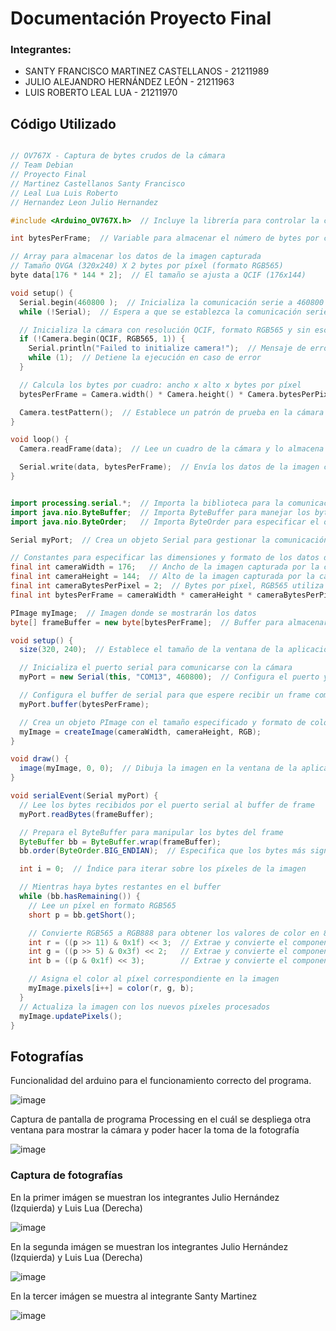 # Documentación Proyecto Final

### Integrantes:

* SANTY FRANCISCO MARTINEZ CASTELLANOS - 21211989
* JULIO ALEJANDRO HERNÁNDEZ LEÓN - 21211963
* LUIS ROBERTO LEAL LUA - 21211970

## Código Utilizado

```C

// OV767X - Captura de bytes crudos de la cámara
// Team Debian
// Proyecto Final
// Martinez Castellanos Santy Francisco
// Leal Lua Luis Roberto
// Hernandez Leon Julio Hernandez 

#include <Arduino_OV767X.h>  // Incluye la librería para controlar la cámara OV767X

int bytesPerFrame;  // Variable para almacenar el número de bytes por cuadro

// Array para almacenar los datos de la imagen capturada
// Tamaño QVGA (320x240) X 2 bytes por píxel (formato RGB565)
byte data[176 * 144 * 2];  // El tamaño se ajusta a QCIF (176x144)

void setup() {
  Serial.begin(460800 );  // Inicializa la comunicación serie a 460800 baudios
  while (!Serial);  // Espera a que se establezca la comunicación serie

  // Inicializa la cámara con resolución QCIF, formato RGB565 y sin escalado
  if (!Camera.begin(QCIF, RGB565, 1)) {
    Serial.println("Failed to initialize camera!");  // Mensaje de error si la cámara no se inicializa
    while (1);  // Detiene la ejecución en caso de error
  }

  // Calcula los bytes por cuadro: ancho x alto x bytes por píxel
  bytesPerFrame = Camera.width() * Camera.height() * Camera.bytesPerPixel();

  Camera.testPattern();  // Establece un patrón de prueba en la cámara para verificar su funcionamiento
}

void loop() {
  Camera.readFrame(data);  // Lee un cuadro de la cámara y lo almacena en el array data

  Serial.write(data, bytesPerFrame);  // Envía los datos de la imagen capturada a través del puerto serie
}


```


```Java

import processing.serial.*;  // Importa la biblioteca para la comunicación serial
import java.nio.ByteBuffer;  // Importa ByteBuffer para manejar los bytes de manera eficiente
import java.nio.ByteOrder;   // Importa ByteOrder para especificar el orden de los bytes

Serial myPort;  // Crea un objeto Serial para gestionar la comunicación serial

// Constantes para especificar las dimensiones y formato de los datos de la imagen
final int cameraWidth = 176;   // Ancho de la imagen capturada por la cámara
final int cameraHeight = 144;  // Alto de la imagen capturada por la cámara
final int cameraBytesPerPixel = 2;  // Bytes por píxel, RGB565 utiliza 2 bytes
final int bytesPerFrame = cameraWidth * cameraHeight * cameraBytesPerPixel;  // Total de bytes por imagen

PImage myImage;  // Imagen donde se mostrarán los datos
byte[] frameBuffer = new byte[bytesPerFrame];  // Buffer para almacenar los datos de un frame completo

void setup() {
  size(320, 240);  // Establece el tamaño de la ventana de la aplicación

  // Inicializa el puerto serial para comunicarse con la cámara
  myPort = new Serial(this, "COM13", 460800);  // Configura el puerto y la velocidad de transmisión

  // Configura el buffer de serial para que espere recibir un frame completo de bytes
  myPort.buffer(bytesPerFrame);  

  // Crea un objeto PImage con el tamaño especificado y formato de color RGB
  myImage = createImage(cameraWidth, cameraHeight, RGB);
}

void draw() {
  image(myImage, 0, 0);  // Dibuja la imagen en la ventana de la aplicación
}

void serialEvent(Serial myPort) {
  // Lee los bytes recibidos por el puerto serial al buffer de frame
  myPort.readBytes(frameBuffer);

  // Prepara el ByteBuffer para manipular los bytes del frame
  ByteBuffer bb = ByteBuffer.wrap(frameBuffer);
  bb.order(ByteOrder.BIG_ENDIAN);  // Especifica que los bytes más significativos vienen primero

  int i = 0;  // Índice para iterar sobre los píxeles de la imagen

  // Mientras haya bytes restantes en el buffer
  while (bb.hasRemaining()) {
    // Lee un píxel en formato RGB565
    short p = bb.getShort();

    // Convierte RGB565 a RGB888 para obtener los valores de color en 8 bits
    int r = ((p >> 11) & 0x1f) << 3;  // Extrae y convierte el componente rojo
    int g = ((p >> 5) & 0x3f) << 2;   // Extrae y convierte el componente verde
    int b = ((p & 0x1f) << 3);        // Extrae y convierte el componente azul

    // Asigna el color al píxel correspondiente en la imagen
    myImage.pixels[i++] = color(r, g, b);
  }
  // Actualiza la imagen con los nuevos píxeles procesados
  myImage.updatePixels();
}


```

## Fotografías

Funcionalidad del arduino para el funcionamiento correcto del programa.

![image](https://github.com/SantyDebian19/TeamDebian/assets/105742969/3c2d3291-3c08-4620-886d-3887164bcb85)

Captura de pantalla de programa Processing en el cuál se despliega otra ventana para mostrar la cámara y poder hacer la toma de la fotografía

![image](https://github.com/SantyDebian19/TeamDebian/assets/105742969/c545670b-60dd-4984-9690-df947df5fbda)


### Captura de fotografías

En la primer imágen se muestran los integrantes Julio Hernández (Izquierda) y Luis Lua (Derecha)

![image](https://github.com/SantyDebian19/TeamDebian/assets/105742969/a6c07e99-229b-4938-8cba-36ff0c7ab010)


En la segunda imágen se muestran los integrantes Julio Hernández (Izquierda) y Luis Lua (Derecha)

![image](https://github.com/SantyDebian19/TeamDebian/assets/105742969/977ef1a6-a401-44d9-8c25-886461007d47)

En la tercer imágen se muestra al integrante Santy Martinez

![image](https://github.com/SantyDebian19/TeamDebian/assets/105742969/4db52d91-2d9d-481c-8f19-0520d53821b0)



